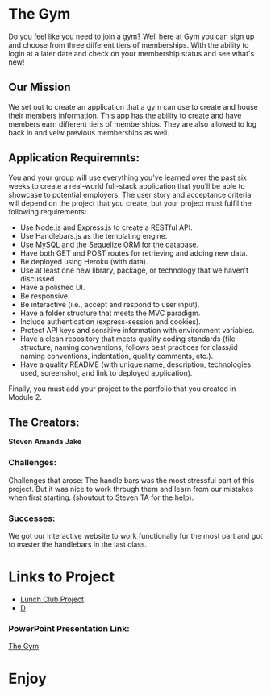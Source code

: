 # The Gym
Do you feel like you need to join a gym? Well here at Gym you can sign up and choose from three different tiers of memberships. With the ability to login at a later date and check on your membership status and see what's new!

## Our Mission
We set out to create an application that a gym can use to create and house their members information. This app has the ability to create and have members earn different tiers of memberships. They are also allowed to log back in and veiw previous memberships as well.

## Application Requiremnts:
You and your group will use everything you’ve learned over the past six weeks to create a real-world full-stack application that you’ll be able to showcase to potential employers. The user story and acceptance criteria will depend on the project that you create, but your project must fulfil the following requirements:

* Use Node.js and Express.js to create a RESTful API.
* Use Handlebars.js as the templating engine.
* Use MySQL and the Sequelize ORM for the database.
* Have both GET and POST routes for retrieving and adding new data.
* Be deployed using Heroku (with data).
* Use at least one new library, package, or technology that we haven’t discussed.
* Have a polished UI.
* Be responsive.
* Be interactive (i.e., accept and respond to user input).
* Have a folder structure that meets the MVC paradigm.
* Include authentication (express-session and cookies).
* Protect API keys and sensitive information with environment variables.
* Have a clean repository that meets quality coding standards (file structure, naming conventions, follows best practices for class/id naming conventions, indentation, quality comments, etc.).
* Have a quality README (with unique name, description, technologies used, screenshot, and link to deployed application).

Finally, you must add your project to the portfolio that you created in Module 2.

## The Creators:
**Steven** 
**Amanda** 
**Jake** 


### Challenges:
Challenges that arose: The handle bars was the most stressful part of this project. But it was nice to work through them and learn from our mistakes when first starting. (shoutout to Steven TA for the help).
 
### Successes:
We got our interactive website to work functionally for the most part and got to master the handlebars in the last class.



# Links to Project
* [Lunch Club Project](git@github.com:ekaj119/lunchclub-project.git)
* [D]()

### PowerPoint Presentation Link:
[The Gym](https://docs.google.com/presentation/d/10QaO9KH8HtUXj__81ve0SZcpO5DbMbqqQr4iPpbwKks/edit#slide=id.p)

# Enjoy